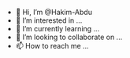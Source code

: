 - 👋 Hi, I’m @Hakim-Abdu
- 👀 I’m interested in ...
- 🌱 I’m currently learning ...
- 💞️ I’m looking to collaborate on ...
- 📫 How to reach me ...

<!---
Hakim-Abdu/Hakim-Abdu is a ✨ special ✨ repository because its `README.md` (this file) appears on your GitHub profile.
You can click the Preview link to take a look at your changes.
--->

